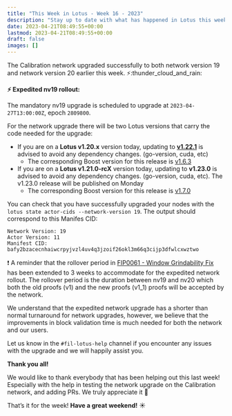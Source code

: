 ```yaml
---
title: "This Week in Lotus - Week 16 - 2023"
description: "Stay up to date with what has happened in Lotus this week"
date: 2023-04-21T08:49:55+00:00
lastmod: 2023-04-21T08:49:55+00:00
draft: false
images: []
---
```


The Calibration network upgraded successfully to both network version 19 and network version 20 earlier this week. :zap::thunder_cloud_and_rain:

**:zap: Expedited nv19 rollout:**

The mandatory nv19 upgrade is scheduled to upgrade at `2023-04-27T13:00:00Z`, epoch `2809800`.

For the network upgrade there will be two Lotus versions that carry the code needed for the upgrade:

- If you are on a **Lotus v1.20.x** version today, updating to **[v1.22.1](https://github.com/filecoin-project/lotus/releases/tag/v1.22.1)** is advised to avoid any dependency changes. (go-version, cuda, etc)
   - The corresponding Boost version for this release is [v1.6.3](https://github.com/filecoin-project/boost/releases/tag/v1.6.3)
- If you are on a **Lotus v1.21.0-rcX** version today, updating to **v1.23.0** is advised to avoid any dependency changes. (go-version, cuda, etc). The v1.23.0 release will be published on Monday
   - The corresponding Boost version for this release is [v1.7.0](https://github.com/filecoin-project/boost/releases/tag/v1.7.0)

You can check that you have successfully upgraded your nodes with the `lotus state actor-cids --network-version 19`. The output should correspond to this Manifes CID:

```
Network Version: 19
Actor Version: 11
Manifest CID: bafy2bzacecnhaiwcrpyjvzl4uv4q3jzoif26okl3m66q3cijp3dfwlcxwztwo
```

:exclamation:️ A reminder that the rollover period in [FIP0061 - Window Grindability Fix](https://github.com/filecoin-project/FIPs/blob/master/FIPS/fip-0061.md) has been extended to 3 weeks to accommodate for the expedited network rollout. The rollover period is the duration between nv19 and nv20 which both the old proofs (v1) and the new proofs (v1_1) proofs will be accepted by the network.

We understand that the expedited network upgrade has a shorter than normal turnaround for network upgrades, however, we believe that the improvements in block validation time is much needed for both the network and our users.

Let us know in the `#fil-lotus-help` channel if you encounter any issues with the upgrade and we will happily assist you.

**Thank you all!**

We would like to thank everybody that has been helping out this last week! Especially with the help in testing the network upgrade on the Calibration network, and adding PRs. We truly appreciate it :blue_heart:

That’s it for the week! **Have a great weekend!** :sunny: